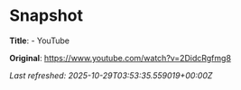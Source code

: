# Snapshot

**Title**: - YouTube

**Original**: <https://www.youtube.com/watch?v=2DidcRgfmg8>

_Last refreshed: 2025-10-29T03:53:35.559019+00:00Z_
